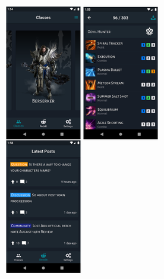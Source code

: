 <img src="https://github.com/promych/lost_ark/blob/master/screenshots/1.webp" width="200">&nbsp;&nbsp;<img src="https://github.com/promych/lost_ark/blob/master/screenshots/2.webp" width="200">&nbsp;&nbsp;<img src="https://github.com/promych/lost_ark/blob/master/screenshots/3.webp" width="200">
